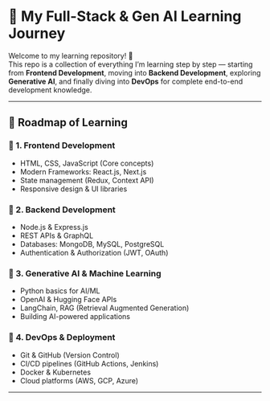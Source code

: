 # 🚀 My Full-Stack & Gen AI Learning Journey  

Welcome to my learning repository! 🎯  
This repo is a collection of everything I’m learning step by step — starting from **Frontend Development**, moving into **Backend Development**, exploring **Generative AI**, and finally diving into **DevOps** for complete end-to-end development knowledge.  

---

## 📌 Roadmap of Learning  

### 🔹 1. Frontend Development  
- HTML, CSS, JavaScript (Core concepts)  
- Modern Frameworks: React.js, Next.js  
- State management (Redux, Context API)  
- Responsive design & UI libraries  

### 🔹 2. Backend Development  
- Node.js & Express.js  
- REST APIs & GraphQL  
- Databases: MongoDB, MySQL, PostgreSQL  
- Authentication & Authorization (JWT, OAuth)  

### 🔹 3. Generative AI & Machine Learning  
- Python basics for AI/ML  
- OpenAI & Hugging Face APIs  
- LangChain, RAG (Retrieval Augmented Generation)  
- Building AI-powered applications  

### 🔹 4. DevOps & Deployment  
- Git & GitHub (Version Control)  
- CI/CD pipelines (GitHub Actions, Jenkins)  
- Docker & Kubernetes  
- Cloud platforms (AWS, GCP, Azure)  

---
